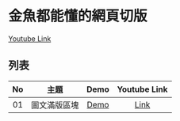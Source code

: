 # 金魚都能懂的網頁切版
[Youtube Link](https://www.youtube.com/playlist?list=PLqivELodHt3hxeuLX8PYaI8u1GcDaBoJo)

## 列表
| No | 主題 | Demo | Youtube Link |
| :---: | :---: | :---: | :---: |
| 01 | 圖文滿版區塊 | [Demo](https://alan10332000.github.io/css-layout-practice/01) | [Link](https://youtu.be/rwTMBmnIHcY) |

